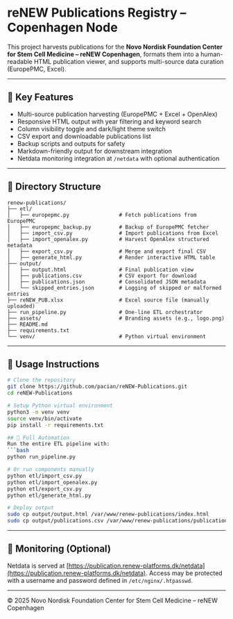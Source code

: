 # reNEW Publications Registry – Copenhagen Node

This project harvests publications for the **Novo Nordisk Foundation Center for Stem Cell Medicine – reNEW Copenhagen**, formats them into a human-readable HTML publication viewer, and supports multi-source data curation (EuropePMC, Excel).

---

## 🚀 Key Features

* Multi-source publication harvesting (EuropePMC + Excel + OpenAlex)
* Responsive HTML output with year filtering and keyword search
* Column visibility toggle and dark/light theme switch
* CSV export and downloadable publications list
* Backup scripts and outputs for safety
* Markdown-friendly output for downstream integration
* Netdata monitoring integration at `/netdata` with optional authentication

---

## 📁 Directory Structure

```
renew-publications/
├── etl/
│   ├── europepmc.py                # Fetch publications from EuropePMC
│   ├── europepmc_backup.py         # Backup of EuropePMC fetcher
│   ├── import_csv.py               # Import publications from Excel
│   ├── import_openalex.py          # Harvest OpenAlex structured metadata
│   ├── export_csv.py               # Merge and export final CSV
│   ├── generate_html.py            # Render interactive HTML table
├── output/
│   ├── output.html                 # Final publication view
│   ├── publications.csv            # CSV export for download
│   ├── publications.json           # Consolidated JSON metadata
│   └── skipped_entries.json        # Logging of skipped or malformed entries
├── reNEW_PUB.xlsx                  # Excel source file (manually uploaded)
├── run_pipeline.py                 # One-line ETL orchestrator
├── assets/                         # Branding assets (e.g., logo.png)
├── README.md
├── requirements.txt
└── venv/                           # Python virtual environment
```

---

## 📌 Usage Instructions

```bash
# Clone the repository
git clone https://github.com/pacian/reNEW-Publications.git
cd reNEW-Publications

# Setup Python virtual environment
python3 -m venv venv
source venv/bin/activate
pip install -r requirements.txt

## 🔁 Full Automation
Run the entire ETL pipeline with:
```bash
python run_pipeline.py

# Or run components manually
python etl/import_csv.py
python etl/import_openalex.py
python etl/export_csv.py
python etl/generate_html.py

# Deploy output
sudo cp output/output.html /var/www/renew-publications/index.html
sudo cp output/publications.csv /var/www/renew-publications/publications.csv
```

---

## 🔐 Monitoring (Optional)

Netdata is served at [https://publication.renew-platforms.dk/netdata](https://publication.renew-platforms.dk/netdata). Access may be protected with a username and password defined in `/etc/nginx/.htpasswd`.

---

© 2025 Novo Nordisk Foundation Center for Stem Cell Medicine – reNEW Copenhagen
